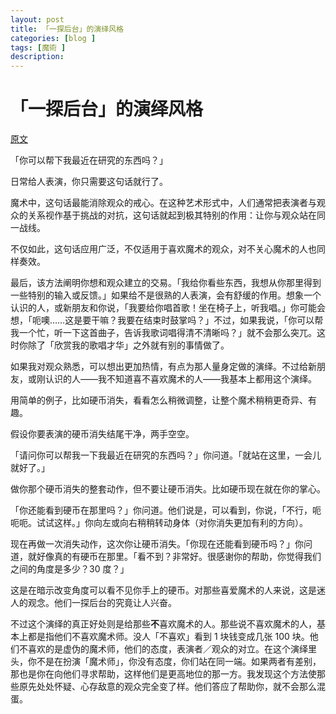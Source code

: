 ```yaml
---
layout: post
title: 「一探后台」的演绎风格
categories: [blog ]
tags: [魔術 ]
description:
---
```


# 「一探后台」的演绎风格

[原文](http://www.thejerx.com/blog/2016/10/11/four-ways-to-vanish-a-coin-part-two)

「你可以帮下我最近在研究的东西吗？」

日常给人表演，你只需要这句话就行了。

魔术中，这句话最能消除观众的戒心。在这种艺术形式中，人们通常把表演者与观众的关系视作基于挑战的对抗，这句话就起到极其特别的作用：让你与观众站在同一战线。

不仅如此，这句话应用广泛，不仅适用于喜欢魔术的观众，对不关心魔术的人也同样奏效。

最后，该方法阐明你想和观众建立的交易。「我给你看些东西，我想从你那里得到一些特别的输入或反馈。」如果给不是很熟的人表演，会有舒缓的作用。想象一个认识的人，或新朋友和你说，「我要给你唱首歌！坐在椅子上，听我唱。」你可能会想，「呃噢……这是要干嘛？我要在结束时鼓掌吗？」不过，如果我说，「你可以帮我一个忙，听一下这首曲子，告诉我歌词唱得清不清晰吗？」就不会那么突兀。这时你除了「欣赏我的歌唱才华」之外就有别的事情做了。

如果我对观众熟悉，可以想出更加热情，有点为那人量身定做的演绎。不过给新朋友，或刚认识的人——我不知道喜不喜欢魔术的人——我基本上都用这个演绎。

用简单的例子，比如硬币消失，看看怎么稍微调整，让整个魔术稍稍更奇异、有趣。

假设你要表演的硬币消失结尾干净，两手空空。

「请问你可以帮我一下我最近在研究的东西吗？」你问道。「就站在这里，一会儿就好了。」

做你那个硬币消失的整套动作，但不要让硬币消失。比如硬币现在就在你的掌心。

「你还能看到硬币在那里吗？」你问道。他们说是，可以看到，你说，「不行，呃呃呃。试试这样。」你向左或向右稍稍转动身体（对你消失更加有利的方向）。

现在再做一次消失动作，这次你让硬币消失。「你现在还能看到硬币吗？」你问道，就好像真的有硬币在那里。「看不到？非常好。很感谢你的帮助，你觉得我们之间的角度是多少？30 度？」

这是在暗示改变角度可以看不见你手上的硬币。对那些喜爱魔术的人来说，这是迷人的观念。他们一探后台的究竟让人兴奋。

不过这个演绎的真正好处则是给那些**不**喜欢魔术的人。那些说不喜欢魔术的人，基本上都是指他们不喜欢魔术师。没人「不喜欢」看到 1 块钱变成几张 100 块。他们不喜欢的是虚伪的魔术师，他们的态度，表演者／观众的对立。在这个演绎里头，你不是在扮演「魔术师」，你没有态度，你们站在同一端。如果两者有差别，那也是你在向他们寻求帮助，这样他们是更高地位的那一方。我发现这个方法使那些原先处处怀疑、心存敌意的观众完全变了样。他们答应了帮助你，就不会那么混蛋。